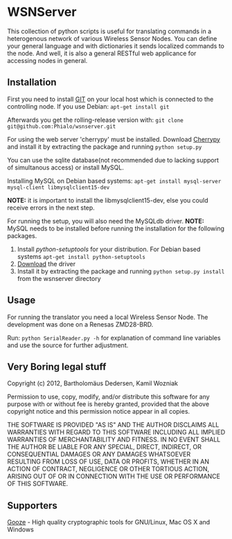 WSNServer
========

This collection of python scripts is useful for translating commands in a heterogenous 
network of various Wireless Sensor Nodes. You can define your general language and 
with dictionaries it sends localized commands to the node.
And well, it is also a general RESTful web applicance for accessing nodes in general.

Installation
------------

First you need to install [GIT](http://git-scm.com/) on your local host which is connected to the controlling node.
If you use Debian: `apt-get install git`

Afterwards you get the rolling-release version with:
`git clone git@github.com:Phialo/wsnserver.git`

For using the web server 'cherrypy' must be installed.
Download [Cherrypy](http://www.cherrypy.org/wiki/CherryPyDownload) and
install it by extracting the package and running `python setup.py`
   
You can use the sqlite database(not recommended due to lacking support of simultanous access) or 
install MySQL.   

Installing MySQL on Debian based systems:
`apt-get install mysql-server mysql-client libmysqlclient15-dev`

**NOTE:** it is important to install the libmysqlclient15-dev, else you could
      receive errors in the next step.

   
For running the setup, you will also need the MySQLdb driver.
**NOTE:** MySQL needs to be installed before running the installation for the following packages.

1. Install *python-setuptools* for your distribution. For Debian based systems `apt-get install python-setuptools`
2. [Download](http://sourceforge.net/projects/mysql-python/) the driver
3. Install it by extracting the package and running `python setup.py install` from the wsnserver directory


Usage
------


For running the translator you need a local Wireless Sensor Node. The development was done on a 
Renesas ZMD28-BRD.

Run:
`python SerialReader.py -h` for explanation of command line variables and use the source for further adjustment.

Very Boring legal stuff
------------------

Copyright (c) 2012, Bartholomäus Dedersen, Kamil Wozniak

Permission to use, copy, modify, and/or distribute this software for any
purpose with or without fee is hereby granted, provided that the above
copyright notice and this permission notice appear in all copies.

THE SOFTWARE IS PROVIDED "AS IS" AND THE AUTHOR DISCLAIMS ALL WARRANTIES
WITH REGARD TO THIS SOFTWARE INCLUDING ALL IMPLIED WARRANTIES OF
MERCHANTABILITY AND FITNESS. IN NO EVENT SHALL THE AUTHOR BE LIABLE FOR
ANY SPECIAL, DIRECT, INDIRECT, OR CONSEQUENTIAL DAMAGES OR ANY DAMAGES
WHATSOEVER RESULTING FROM LOSS OF USE, DATA OR PROFITS, WHETHER IN AN
ACTION OF CONTRACT, NEGLIGENCE OR OTHER TORTIOUS ACTION, ARISING OUT OF
OR IN CONNECTION WITH THE USE OR PERFORMANCE OF THIS SOFTWARE.

Supporters
---------

[Gooze](http://www.gooze.eu) - High quality cryptographic tools for GNU/Linux, Mac OS X and Windows
